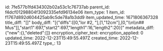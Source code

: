 id: 7fe577b1fd434302b02a53c1c76737ab
parent_id: f4dcf01298804f3092335efd96134e06
item_type: 1
item_id: f1767d892d604425ab9c5de78a1b3dd9
item_updated_time: 1671806367328
title_diff: "[]"
body_diff: "[{\"diffs\":[[0,\"lor #2, \"],[1,\"12cm\"],[0,\"\\\n\\\n## Mus\"]],\"start1\":697,\"start2\":697,\"length1\":16,\"length2\":20}]"
metadata_diff: {"new":{},"deleted":[]}
encryption_cipher_text: 
encryption_applied: 0
updated_time: 2022-12-23T15:49:55.497Z
created_time: 2022-12-23T15:49:55.497Z
type_: 13